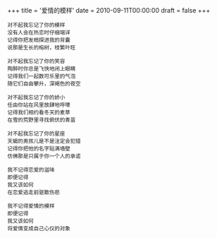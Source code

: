+++
title = '爱情的模样'
date = 2010-09-11T00:00:00
draft = false
+++

```text
对不起我忘记了你的模样
没有人会在热恋时仔细端详
记得你把发梢探进我的背囊
说那是生长的榕树，枝繁叶旺

对不起我忘记了你的笑容
陶醉时你总是飞快地闭上眼睛
记得我们一起数可乐里的气泡
随它们自由攀升，深褐色的夜空

对不起我忘记了你的娇小
任由你站在风里放肆地呼嚎
记得我们相约看冬天的麦草
在雪的荒野里寻找俯伏的青苗

对不起我忘记了你的星座
天蝎的男孩儿是不是注定会犯错
记得你把他的名字贴满墙壁
仿佛那是只属于你一个人的承诺

我不记得恋爱的滋味
即便记得
我又该如何
在恋爱逃走前驱散伤悲

我不记得爱情的模样
即便记得
我又该如何
将爱情变成自己心仪的对象
```

